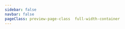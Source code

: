 ```yaml
---
sidebar: false
navbar: false
pageClass: preview-page-class  full-width-container
---
```

<ClientOnly>
<pagePreview  /> 
</ClientOnly>


 